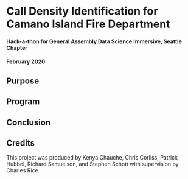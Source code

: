 # Call Density Identification for Camano Island Fire Department
#### Hack-a-thon for General Assembly Data Science Immersive, Seattle Chapter
#### February 2020

## Purpose


## Program


## Conclusion


## Credits
This project was produced by Kenya Chauche, Chris Corliss, Patrick Hubbel, Richard Samuelson, and Stephen Schott with supervision by Charles Rice. 
